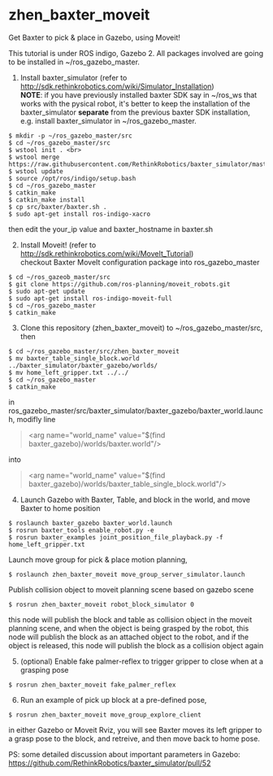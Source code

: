 zhen_baxter_moveit
============
Get Baxter to pick & place in Gazebo, using Moveit!

This tutorial is under ROS indigo, Gazebo 2. All packages involved are going to be installed in ~/ros_gazebo_master.

1. Install baxter_simulator (refer to http://sdk.rethinkrobotics.com/wiki/Simulator_Installation) <br>
**NOTE**: if you have previously installed baxter SDK say in ~/ros_ws that works with the pysical robot, it's better to keep the installation of the baxter_simulator **separate** from the previous baxter SDK installation, e.g. install baxter_simulator in ~/ros_gazebo_master. 
  ```
  $ mkdir -p ~/ros_gazebo_master/src
  $ cd ~/ros_gazebo_master/src 
  $ wstool init . <br>
  $ wstool merge https://raw.githubusercontent.com/RethinkRobotics/baxter_simulator/master/baxter_simulator.rosinstall
  $ wstool update
  $ source /opt/ros/indigo/setup.bash
  $ cd ~/ros_gazebo_master
  $ catkin_make
  $ catkin_make install
  $ cp src/baxter/baxter.sh .
  $ sudo apt-get install ros-indigo-xacro
  ```
  then edit the your_ip value and baxter_hostname in baxter.sh

2. Install Moveit! (refer to http://sdk.rethinkrobotics.com/wiki/MoveIt_Tutorial) <br>
checkout Baxter MoveIt configuration package into ros_gazebo_master
  ```
  $ cd ~/ros_gazeob_master/src
  $ git clone https://github.com/ros-planning/moveit_robots.git
  $ sudo apt-get update
  $ sudo apt-get install ros-indigo-moveit-full
  $ cd ~/ros_gazebo_master
  $ catkin_make
  ```

3. Clone this repository (zhen_baxter_moveit) to ~/ros_gazebo_master/src, then
  ```
  $ cd ~/ros_gazebo_master/src/zhen_baxter_moveit
  $ mv baxter_table_single_block.world ../baxter_simulator/baxter_gazebo/worlds/ 
  $ mv home_left_gripper.txt ../../ 
  $ cd ~/ros_gazebo_master
  $ catkin_make
  ```
  in ros_gazebo_master/src/baxter_simulator/baxter_gazebo/baxter_world.launch, modifly line
  > \<arg name="world_name" value="$(find baxter_gazebo)/worlds/baxter.world"/\>
  
  into 
  
  > \<arg name="world_name" value="$(find baxter_gazebo)/worlds/baxter_table_single_block.world"/\>
  
4. Launch Gazebo with Baxter, Table, and block in the world, and move Baxter to home position 
  ```  
  $ roslaunch baxter_gazebo baxter_world.launch
  $ rosrun baxter_tools enable_robot.py -e
  $ rosrun baxter_examples joint_position_file_playback.py -f home_left_gripper.txt
  ```
  Launch move group for pick & place motion planning,
  ```
  $ roslaunch zhen_baxter_moveit move_group_server_simulator.launch
  ```
  Publish collision object to moveit planning scene based on gazebo scene
  ```
  $ rosrun zhen_baxter_moveit robot_block_simulator 0
  ```
  this node will publish the block and table as collision object in the moveit planning scene, and when the object is being
  grasped by the robot, this node will publish the block as an attached object to the robot, and if the object is released,
  this node will publish the block as a collision object again

5. (optional) Enable fake palmer-reflex to trigger gripper to close when at a grasping pose
  ```
  $ rosrun zhen_baxter_moveit fake_palmer_reflex
  ```

6. Run an example of pick up block at a pre-defined pose,
  ```
  $ rosrun zhen_baxter_moveit move_group_explore_client
  ```
  in either Gazebo or Moveit Rviz, you will see Baxter moves its left gripper to a grasp pose to the block, and retreive, and then move back to home pose.

PS: some detailed discussion about important parameters in Gazebo: https://github.com/RethinkRobotics/baxter_simulator/pull/52
